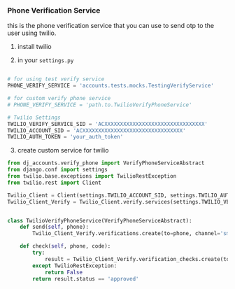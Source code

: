 ### Phone Verification Service
this is the phone verification service that you can use to send otp to the user using twilio.

1. install twilio

2. in your `settings.py`
```python

# for using test verify service
PHONE_VERIFY_SERVICE = 'accounts.tests.mocks.TestingVerifyService'

# for custom verify phone service
# PHONE_VERIFY_SERVICE = 'path.to.TwilioVerifyPhoneService'

# Twilio Settings
TWILIO_VERIFY_SERVICE_SID = 'ACXXXXXXXXXXXXXXXXXXXXXXXXXXXXXXXX'
TWILIO_ACCOUNT_SID = 'ACXXXXXXXXXXXXXXXXXXXXXXXXXXXXXXXX'
TWILIO_AUTH_TOKEN = 'your_auth_token'
```

3. create custom service for twilio
```python
from dj_accounts.verify_phone import VerifyPhoneServiceAbstract
from django.conf import settings
from twilio.base.exceptions import TwilioRestException
from twilio.rest import Client

Twilio_Client = Client(settings.TWILIO_ACCOUNT_SID, settings.TWILIO_AUTH_TOKEN)
Twilio_Client_Verify = Twilio_Client.verify.services(settings.TWILIO_VERIFY_SERVICE_SID)


class TwilioVerifyPhoneService(VerifyPhoneServiceAbstract):
    def send(self, phone):
        Twilio_Client_Verify.verifications.create(to=phone, channel='sms')

    def check(self, phone, code):
        try:
            result = Twilio_Client_Verify.verification_checks.create(to=phone, code=code)
        except TwilioRestException:
            return False
        return result.status == 'approved'
``` 

